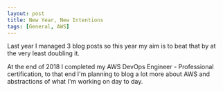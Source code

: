 ```yaml
---
layout: post
title: New Year, New Intentions
tags: [General, AWS]
---
```


Last year I managed 3 blog posts so this year my aim is to beat that by at the very least doubling it.

At the end of 2018 I completed my AWS DevOps Engineer - Professional certification, to that end I'm planning to blog a lot more about AWS and abstractions of what I'm working on day to day.
